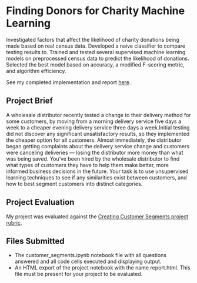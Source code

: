 # Finding Donors for Charity Machine Learning

Investigated factors that affect the likelihood of charity donations being made based on real census data. Developed a naive classifier to compare testing results to. Trained and tested several supervised machine learning models on preprocessed census data to predict the likelihood of donations. Selected the best model based on accuracy, a modified F-scoring metric, and algorithm efficiency.

See my completed implementation and report [here](https://github.com/robertyoung2/Finding-Donors-for-CharityML/blob/master/finding_donors.ipynb).

## Project Brief

A wholesale distributor recently tested a change to their delivery method for some customers, by moving from a morning delivery service five days a week to a cheaper evening delivery service three days a week.Initial testing did not discover any significant unsatisfactory results, so they implemented the cheaper option for all customers. Almost immediately, the distributor began getting complaints about the delivery service change and customers were canceling deliveries — losing the distributor more money than what was being saved. You’ve been hired by the wholesale distributor to find what types of customers they have to help them make better, more informed business decisions in the future. Your task is to use unsupervised learning techniques to see if any similarities exist between customers, and how to best segment customers into distinct categories.

## Project Evaluation

My project was evaluated against the [Creating Customer Segments project rubric](https://github.com/robertyoung2/Finding-Donors-for-CharityML/blob/master/Creating%20Customer%20Segments%20project%20rubric.pdf). 

## Files Submitted 

- The customer_segments.ipynb notebook file with all questions answered and all code cells executed and displaying output.
- An HTML export of the project notebook with the name report.html. This file must be present for your project to be evaluated.
